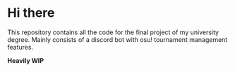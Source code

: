 # Hi there
This repository contains all the code for the final project of my university degree. Mainly consists of a discord bot with osu! tournament management features.

**Heavily WIP**
